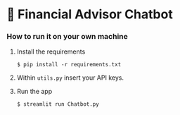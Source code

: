 # 💬 Financial Advisor Chatbot

### How to run it on your own machine

1. Install the requirements

   ```
   $ pip install -r requirements.txt
   ```

2. Within `utils.py` insert your API keys.

3. Run the app

   ```
   $ streamlit run Chatbot.py
   ```
